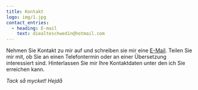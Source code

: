 ```yaml
---
title: Kontakt
logo: img/1.jpg
contact_entries:
  - heading: E-mail
    text: diealteschwedin@hotmail.com
---
```

Nehmen Sie Kontakt zu mir auf und schreiben sie mir eine [E-Mail](diealteschwedin@hotmail.com). Teilen Sie mir mit, ob Sie an einen Telefontermin oder an einer Übersetzung interessiert sind. Hinterlassen Sie mir Ihre Kontaktdaten unter den ich Sie erreichen kann.

*Tack så mycket! Hejdå*

[](diealteschwedin@hotmail.com)